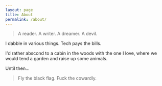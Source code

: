 ```yaml
---
layout: page
title: About
permalink: /about/
---
```


>A reader.
>A writer.
>A dreamer.
>A devil.

I dabble in various things. Tech pays the bills.

I'd rather abscond to a cabin in the woods with the one I love, where we would tend a garden and raise up some animals.

Until then...

>Fly the black flag.
>Fuck the cowardly.
